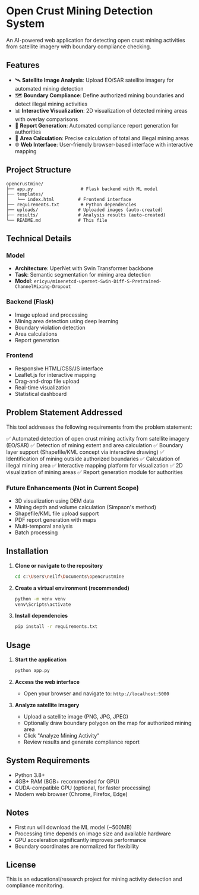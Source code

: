 # Open Crust Mining Detection System

An AI-powered web application for detecting open crust mining activities from satellite imagery with boundary compliance checking.

## Features

- 🛰️ **Satellite Image Analysis**: Upload EO/SAR satellite imagery for automated mining detection
- 🗺️ **Boundary Compliance**: Define authorized mining boundaries and detect illegal mining activities
- 📊 **Interactive Visualization**: 2D visualization of detected mining areas with overlay comparisons
- 📄 **Report Generation**: Automated compliance report generation for authorities
- 🎯 **Area Calculation**: Precise calculation of total and illegal mining areas
- 🌐 **Web Interface**: User-friendly browser-based interface with interactive mapping


## Project Structure

```
opencrustmine/
├── app.py                  # Flask backend with ML model
├── templates/
│   └── index.html         # Frontend interface
├── requirements.txt        # Python dependencies
├── uploads/               # Uploaded images (auto-created)
├── results/               # Analysis results (auto-created)
└── README.md              # This file
```

## Technical Details

### Model
- **Architecture**: UperNet with Swin Transformer backbone
- **Task**: Semantic segmentation for mining area detection
- **Model**: `ericyu/minenetcd-upernet-Swin-Diff-S-Pretrained-ChannelMixing-Dropout`

### Backend (Flask)
- Image upload and processing
- Mining area detection using deep learning
- Boundary violation detection
- Area calculations
- Report generation

### Frontend
- Responsive HTML/CSS/JS interface
- Leaflet.js for interactive mapping
- Drag-and-drop file upload
- Real-time visualization
- Statistical dashboard

## Problem Statement Addressed

This tool addresses the following requirements from the problem statement:

✅ Automated detection of open crust mining activity from satellite imagery (EO/SAR)
✅ Detection of mining extent and area calculation
✅ Boundary layer support (Shapefile/KML concept via interactive drawing)
✅ Identification of mining outside authorized boundaries
✅ Calculation of illegal mining area
✅ Interactive mapping platform for visualization
✅ 2D visualization of mining areas
✅ Report generation module for authorities

### Future Enhancements (Not in Current Scope)
- 3D visualization using DEM data
- Mining depth and volume calculation (Simpson's method)
- Shapefile/KML file upload support
- PDF report generation with maps
- Multi-temporal analysis
- Batch processing

## Installation

1. **Clone or navigate to the repository**
   ```bash
   cd c:\Users\neilf\Documents\opencrustmine
   ```

2. **Create a virtual environment (recommended)**
   ```bash
   python -m venv venv
   venv\Scripts\activate
   ```

3. **Install dependencies**
   ```bash
   pip install -r requirements.txt
   ```
   
## Usage

1. **Start the application**
   ```bash
   python app.py
   ```

2. **Access the web interface**
   - Open your browser and navigate to: `http://localhost:5000`

3. **Analyze satellite imagery**
   - Upload a satellite image (PNG, JPG, JPEG)
   - Optionally draw boundary polygon on the map for authorized mining area
   - Click "Analyze Mining Activity"
   - Review results and generate compliance report


## System Requirements

- Python 3.8+
- 4GB+ RAM (8GB+ recommended for GPU)
- CUDA-compatible GPU (optional, for faster processing)
- Modern web browser (Chrome, Firefox, Edge)

## Notes

- First run will download the ML model (~500MB)
- Processing time depends on image size and available hardware
- GPU acceleration significantly improves performance
- Boundary coordinates are normalized for flexibility

## License

This is an educational/research project for mining activity detection and compliance monitoring.

